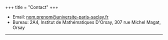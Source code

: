 +++
title = "Contact"
+++

* Email: [nom.prenom@universite-paris-saclay.fr](mailto:ewen.lallinec@universite-paris-saclay.fr)
* Bureau: 2A4, Institut de Mathématiques D'Orsay, 307 rue Michel Magat, Orsay

---
